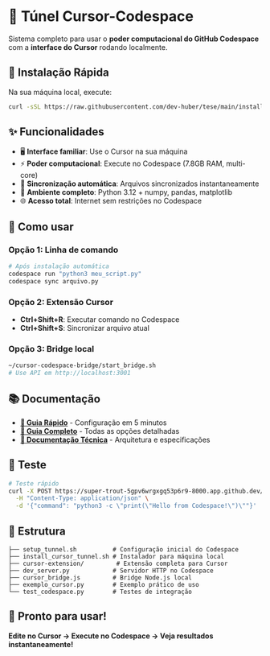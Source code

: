 # 🌉 Túnel Cursor-Codespace

Sistema completo para usar o **poder computacional do GitHub Codespace** com a **interface do Cursor** rodando localmente.

## 🚀 Instalação Rápida

Na sua máquina local, execute:

```bash
curl -sSL https://raw.githubusercontent.com/dev-huber/tese/main/install_cursor_tunnel.sh | bash
```

## ✨ Funcionalidades

- 🖥️ **Interface familiar**: Use o Cursor na sua máquina
- ⚡ **Poder computacional**: Execute no Codespace (7.8GB RAM, multi-core)
- 🔄 **Sincronização automática**: Arquivos sincronizados instantaneamente
- 🐍 **Ambiente completo**: Python 3.12 + numpy, pandas, matplotlib
- 🌐 **Acesso total**: Internet sem restrições no Codespace

## 🎯 Como usar

### Opção 1: Linha de comando
```bash
# Após instalação automática
codespace run "python3 meu_script.py"
codespace sync arquivo.py
```

### Opção 2: Extensão Cursor
- **Ctrl+Shift+R**: Executar comando no Codespace
- **Ctrl+Shift+S**: Sincronizar arquivo atual

### Opção 3: Bridge local
```bash
~/cursor-codespace-bridge/start_bridge.sh
# Use API em http://localhost:3001
```

## 📚 Documentação

- **[🚀 Guia Rápido](QUICK_START.md)** - Configuração em 5 minutos
- **[📖 Guia Completo](CURSOR_SETUP_GUIDE.md)** - Todas as opções detalhadas
- **[🔧 Documentação Técnica](README_TUNNEL.md)** - Arquitetura e especificações

## 🧪 Teste

```bash
# Teste rápido
curl -X POST https://super-trout-5gpv6wrgxgq53p6r9-8000.app.github.dev/execute \
  -H "Content-Type: application/json" \
  -d '{"command": "python3 -c \"print(\"Hello from Codespace!\")\""}'
```

## 📁 Estrutura

```
├── setup_tunnel.sh          # Configuração inicial do Codespace
├── install_cursor_tunnel.sh # Instalador para máquina local
├── cursor-extension/         # Extensão completa para Cursor
├── dev_server.py            # Servidor HTTP no Codespace
├── cursor_bridge.js         # Bridge Node.js local
├── exemplo_cursor.py        # Exemplo prático de uso
└── test_codespace.py        # Testes de integração
```

## 🎉 Pronto para usar!

**Edite no Cursor → Execute no Codespace → Veja resultados instantaneamente!**